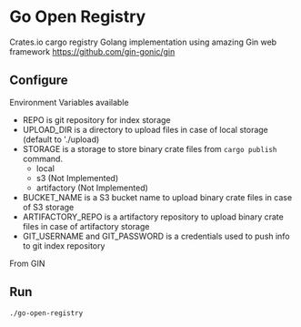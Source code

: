 # Go Open Registry

Crates.io cargo registry Golang implementation using amazing Gin web framework
https://github.com/gin-gonic/gin 

## Configure

Environment Variables available
* REPO is git repository for index storage
* UPLOAD_DIR is a directory to upload files in case of local storage (default to './upload)
* STORAGE is a storage to store binary crate files from `cargo publish` command.
    * local
    * s3 (Not Implemented)
    * artifactory (Not Implemented)
* BUCKET_NAME is a S3 bucket name to upload binary crate files in case of S3 storage
* ARTIFACTORY_REPO is a artifactory repository to upload binary crate files in case of artifactory storage
* GIT_USERNAME and GIT_PASSWORD is a credentials used to push info to git index repository

From GIN

## Run

`./go-open-registry` 
